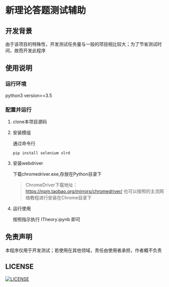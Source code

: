 # 新理论答题测试辅助
## 开发背景

由于该项目的特殊性，开发测试任务量与一般的项目相比较大；为了节省测试时间，故而开发此程序

## 使用说明

### 运行环境

python3 version>=3.5 

### 配置并运行

1. clone本项目源码

2. 安装模组

    通过命令行
    ```shell
    pip install selenium xlrd
    ```

3. 安装webdriver

    下载chromedriver.exe,存放在Python目录下
    
	> ChromeDriver下载地址：https://npm.taobao.org/mirrors/chromedriver/
	> 也可以按照的主流网络教程进行安装在Chrome目录下


4. 运行使用

    按照指示执行 ITheory.ipynb 即可

## 免责声明

本程序仅用于开发测试；若使用在其他领域，责任由使用者承担，作者概不负责

## LICENSE

[![LICENSE](https://img.shields.io/badge/license-Anti%20996-blue.svg)](https://github.com/996icu/996.ICU/blob/master/LICENSE)

